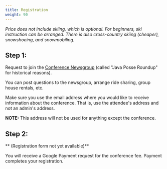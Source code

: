 ```yaml
---
title: Registration
weight: 90
---
```


*Price does not include skiing, which is optional. For beginners, ski
instruction can be arranged. There is also cross-country skiing
(cheaper), snowshoeing, and snowmobiling.*

Step 1:
-------

Request to join the [Conference
Newsgroup](http://groups.google.com/group/JavaPosseRoundup) (called "Java Posse
Roundup" for historical reasons).

You can post questions to the newsgroup, arrange ride sharing, group house
rentals, etc.

Make sure you use the email address where you would like to receive information
about the conference. That is, use the attendee's address and not an admin's
address.

**NOTE:** This address will not be used for anything except the conference.

Step 2:
-------

** (Registration form not yet available)**

You will receive a Google Payment request for the conference fee. Payment completes your registration.
